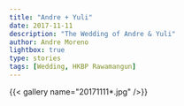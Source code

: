 ```yaml
---
title: "Andre + Yuli"
date: 2017-11-11
description: "The Wedding of Andre & Yuli"
author: Andre Moreno
lightbox: true
type: stories
tags: [Wedding, HKBP Rawamangun]
---
```


{{< gallery name="20171111*.jpg" />}}